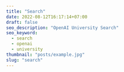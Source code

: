 ```yaml
---
title: "Search"
date: 2022-08-12T16:17:14+07:00
draft: false
seo_description: "OpenAI University Search"
seo_keyword:
  - search
  - openai
  - university
thumbnail: "posts/example.jpg"
slug: "search"
---
```


